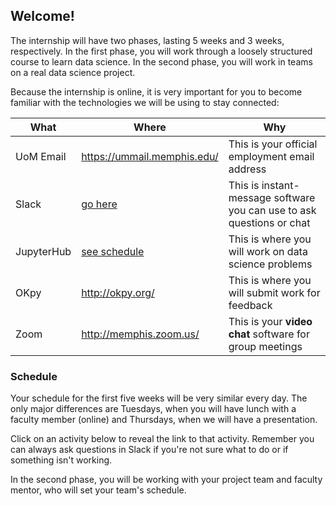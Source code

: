 ## Welcome!

The internship will have two phases, lasting 5 weeks and 3 weeks, respectively.
In the first phase, you will work through a loosely structured course to learn data science.
In the second phase, you will work in teams on a real data science project.

Because the internship is online, it is very important for you to become familiar with the technologies we will be using to stay connected:

| What           | Where                                                                                           | Why                                                                   |
|----------------|-------------------------------------------------------------------------------------------------|-----------------------------------------------------------------------|
| UoM Email | <https://ummail.memphis.edu/>                                                                     | This is your official employment email address                        |
| Slack          | [go here](https://join.slack.com/t/datawhys2020s-68d8682/shared_invite/zt-ekt0szat-_Dz1JrWouemzoO3y4UVFhg) | This is instant-message software you can use to ask questions or chat |
| JupyterHub     | [see schedule](#schedule)                                                                               | This is where you will work on data science problems                  |
| OKpy           | <http://okpy.org/>                                                                                | This is where you will submit work for feedback                       |
| Zoom           | <http://memphis.zoom.us/>                                                                         | This is your **video chat** software for group meetings                   |

### Schedule

Your schedule for the first five weeks will be very similar every day.
The only major differences are Tuesdays, when you will have lunch with a faculty member (online) and Thursdays, when we will have a presentation.

Click on an activity below to reveal the link to that activity.
Remember you can always ask questions in Slack if you're not sure what to do or if something isn't working. 

<object data="https://calendar.google.com/calendar/embed?src=oimpmtmg6rv0f42trosp9fmi04%40group.calendar.google.com&ctz=America%2FChicago&amp;mode=AGENDA" width="576" height="432"></object>

In the second phase, you will be working with your project team and faculty mentor, who will set your team's schedule.
